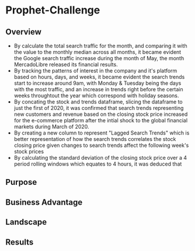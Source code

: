 # Prophet-Challenge

## Overview
- By calculate the total search traffic for the month, and comparing it with the value to the monthly median across all months, it became evident the Google search traffic increase during the month of May, the month MercadoLibre released its financial results.
- By tracking the patterns of interest in the company and it's platform based on hours, days, and weeks, it became evident the search trends start to increase around 9am, with Monday & Tuesday being the days with the most traffic, and an increase in trends right before the certain weeks throughtout the year which correspond with holiday seasons.
- By concating the stock and trends dataframe, slicing the dataframe to just the first of 2020, it was confirmed that search trends representing new customers and revenue based on the closing stock price increased for the e-commerce platform after the intial shock to the global financial markets during March of 2020.
- By creating a new column to represent "Lagged Search Trends" which is better representation of how the search trends correlates the stock closing price given changes to search trends affect the following week's stock prices
- By calculating the standard deviation of the closing stock price over a 4 period rolling windows which equates to 4 hours, it was deduced that 


## Purpose

## Business Advantage

## Landscape

## Results

